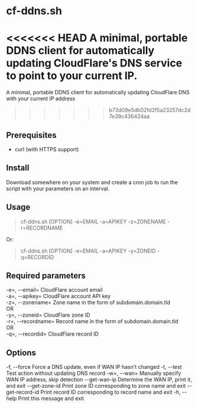 # cf-ddns.sh
<<<<<<< HEAD
A minimal, portable DDNS client for automatically updating CloudFlare's DNS service to point to your current IP.
=======
A minimal, portable DDNS client for automatically updating CloudFlare DNS with your current IP address
>>>>>>> b73d09e5db02fd2f5a23257dc2d7e39c436424aa

Prerequisites
------------
 - curl (with HTTPS support)

Install
------------
Download somewhere on your system and create a cron job to run the script with your parameters on an interval.

Usage
------------
> cf-ddns.sh \[OPTION\] -e=EMAIL -a=APIKEY -z=ZONENAME -r=RECORDNAME

Or:

> cf-ddns.sh \[OPTION\] -e=EMAIL -a=APIKEY -y=ZONEID -q=RECORDID

Required parameters
------------
 -e=, --email=         CloudFlare account email  
 -a=, --apikey=        CloudFlare account API key  
 -z=, --zonename=      Zone name in the form of subdomain.domain.tld  
   OR  
 -y=, --zoneid=        CloudFlare zone ID  
 -r=, --recordname=    Record name in the form of subdomain.domain.tld  
   OR  
 -q=, --recordid=      CloudFlare record ID  

Options
------------
  -f, --force		Force a DNS update, even if WAN IP hasn't changed
  -t, --test		Test action without updating DNS record
  -w=, --wan=		Manually specify WAN IP address, skip detection
  --get-wan-ip		Determine the WAN IP, print it, and exit
  --get-zone-id		Print zone ID corresponding to zone name and exit
  --get-record-id	Print record ID corresponding to record name and exit
  -h, --help		Print this message and exit
